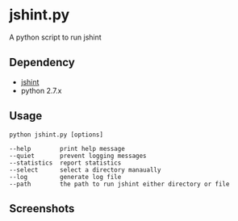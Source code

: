 jshint.py
=========

A python script to run jshint

Dependency
----------
* [jshint](https://github.com/jshint/jshint)
* python 2.7.x

Usage
-----
    python jshint.py [options]
    
    --help        print help message
    --quiet       prevent logging messages
    --statistics  report statistics
    --select      select a directory manaually
    --log         generate log file
    --path        the path to run jshint either directory or file

Screenshots 
-----------
